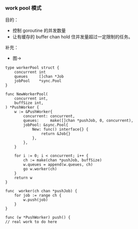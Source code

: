 
### work pool 模式

目的：
- 控制 goroutine 的并发数量
- 让有缓存的 buffer chan hold 住并发量超过一定限制的任务。 

补充：
- 图->

```
type workerPool struct {
	concurrent int
	queues     []chan *Job
	jobPool    *sync.Pool
}
```

```
func NewWorkerPool(
	concurrent int,
	buffSize int,
) *PushWorker {
	w := &PushWorker{
		concurrent: concurrent,
		queues:     make([]chan *pushJob, 0, concurrent),
		jobPool: &sync.Pool{
			New: func() interface{} {
				return &Job{}
			},
		},
	}

	for i := 0; i < concurrent; i++ {
		ch := make(chan *pushJob, buffSize)
		w.queues = append(w.queues, ch)
		go w.worker(ch)
	}
	return w
}
```

```
func  worker(ch chan *pushJob) {
	for job := range ch {
		w.push(job)
	}
}
```

```
func (w *PushWorker) push() {
// real work to do here 
```


